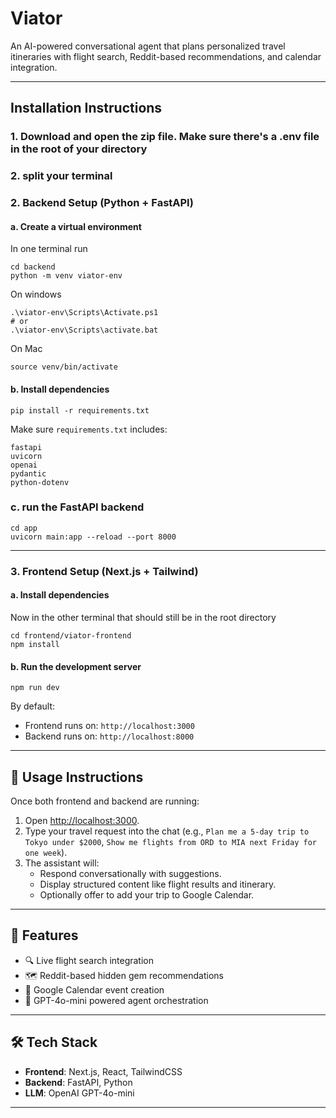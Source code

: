 # Viator

An AI-powered conversational agent that plans personalized travel itineraries with flight search, Reddit-based recommendations, and calendar integration.

---

##  Installation Instructions

### 1. Download and open the zip file. Make sure there's a .env file in the root of your directory

### 2. split your terminal

### 2. Backend Setup (Python + FastAPI)


#### a. Create a virtual environment
In one terminal run 

```
cd backend
python -m venv viator-env
```
On windows
```
.\viator-env\Scripts\Activate.ps1
# or
.\viator-env\Scripts\activate.bat
```
On Mac
```
source venv/bin/activate
```

#### b. Install dependencies

```
pip install -r requirements.txt
```

Make sure `requirements.txt` includes:
```text
fastapi
uvicorn
openai
pydantic
python-dotenv
```
### c. run the FastAPI backend
```
cd app
uvicorn main:app --reload --port 8000
```
---

### 3. Frontend Setup (Next.js + Tailwind)

#### a. Install dependencies
Now in the other terminal that should still be in the root directory

```
cd frontend/viator-frontend
npm install
```

#### b. Run the development server

```
npm run dev
```

By default:
- Frontend runs on: `http://localhost:3000`
- Backend runs on: `http://localhost:8000`

---

## 💬 Usage Instructions

Once both frontend and backend are running:

1. Open [http://localhost:3000](http://localhost:3000).
2. Type your travel request into the chat (e.g., `Plan me a 5-day trip to Tokyo under $2000`, `Show me flights from ORD to MIA next Friday for one week`).
3. The assistant will:
   - Respond conversationally with suggestions.
   - Display structured content like flight results and itinerary.
   - Optionally offer to add your trip to Google Calendar.

---

## 📌 Features
- 🔍 Live flight search integration
- 🗺️ Reddit-based hidden gem recommendations
- 📆 Google Calendar event creation
- 🧠 GPT-4o-mini powered agent orchestration

---

## 🛠 Tech Stack
- **Frontend**: Next.js, React, TailwindCSS
- **Backend**: FastAPI, Python
- **LLM**: OpenAI GPT-4o-mini

---
